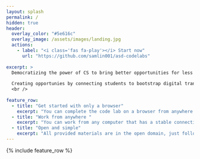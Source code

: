 ```yaml
---
layout: splash
permalink: /
hidden: true
header:
  overlay_color: "#5e616c"
  overlay_image: /assets/images/landing.jpg
  actions:
    - label: "<i class='fas fa-play'></i> Start now"
      url: "https://github.com/samlin001/asd-codelabs"
      
excerpt: >
  Democratizing the power of CS to bring better opportunities for less privileged high schoolers, by leveraging cloud computing to lower the entry barrier to build and scale.<br>
  
  Creating opportunies by connecting students to bootstrap digital transformation for non-porfits.<br>
  <br />
  
feature_row:
  - title: "Get started with only a browser"
    excerpt: "You can complete the code lab on a browser from anywhere."
  - title: "Work from anywhere "
    excerpt: "You can work from any computer that has a stable connection and can run a browser."
  - title: "Open and simple"
    excerpt: "All provided materials are in the open domain, just follow along and everything can be completed"
---
```


{% include feature_row %}

